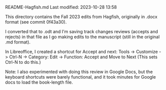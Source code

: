 README-Hagfish.md
Last modified: 2023-10-28 13:58

This directory contains the Fall 2023 edits from Hagfish, originally in .docx
format (see commit 0f43a30).

I converted that to .odt and I'm saving track changes reviews (accepts
and rejects) in that file as I go making edits to the manuscript (still
in the original .md format).

In Libreoffice, I created a shortcut for Accept and next:
Tools -> Customize -> Ctrl-N -> Category: Edit -> Function: Accept and Move to Next
(This sets Ctrl-N to do this.)

Note: I also experimented with doing this review in Google Docs, but
the keyboard shortcuts were barely functional, and it took minutes for
Google docs to load the book-length file.



